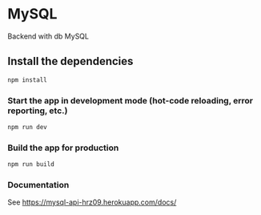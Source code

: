 # MySQL 

Backend with db MySQL

## Install the dependencies
```bash
npm install
```

### Start the app in development mode (hot-code reloading, error reporting, etc.)
```bash
npm run dev
```


### Build the app for production
```bash
npm run build
```

### Documentation
See https://mysql-api-hrz09.herokuapp.com/docs/

